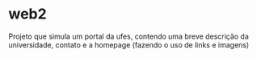 # web2
Projeto que simula um portal da ufes, contendo uma breve descrição da universidade, contato e a homepage (fazendo o uso de links e imagens)
